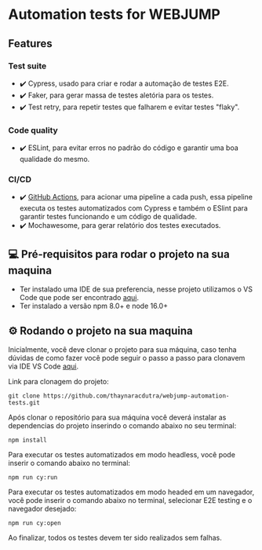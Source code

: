 # Automation tests for WEBJUMP

## Features
### Test suite
* ✔️ Cypress, usado para criar e rodar a automação de testes E2E.
* ✔️ Faker, para gerar massa de testes aletória para os testes.
* ✔️ Test retry, para repetir testes que falharem e evitar testes "flaky".

### Code quality
* ✔️ ESLint, para evitar erros no padrão do código e garantir uma boa qualidade do mesmo.

### CI/CD
* ✔️ [GitHub Actions](https://github.com/thaynaracdutra/webjump-automation-tests/actions), para acionar uma pipeline a cada push, essa pipeline executa os testes automatizados com Cypress e também o ESlint para garantir testes funcionando e um código de qualidade.
* ✔️ Mochawesome, para gerar relatório dos testes executados.

## 💻 Pré-requisitos para rodar o projeto na sua maquina

* Ter instalado uma IDE de sua preferencia, nesse projeto utilizamos o VS Code que pode ser encontrado [aqui](https://code.visualstudio.com/).
* Ter instalado a versão npm 8.0+ e node 16.0+

## ⚙️ Rodando o projeto na sua maquina

Inicialmente, você deve clonar o projeto para sua máquina, caso tenha dúvidas de como fazer você pode seguir o passo a passo para clonavem via IDE VS Code [aqui](https://learn.microsoft.com/pt-br/azure/developer/javascript/how-to/with-visual-studio-code/clone-github-repository?tabs=create-repo-command-palette%2Cinitialize-repo-activity-bar%2Ccreate-branch-command-palette%2Ccommit-changes-command-palette%2Cpush-command-palette).

Link para clonagem do projeto:
```
git clone https://github.com/thaynaracdutra/webjump-automation-tests.git
```

Após clonar o repositório para sua máquina você deverá instalar as dependencias do projeto inserindo o comando abaixo no seu terminal:
```
npm install
```

Para executar os testes automatizados em modo headless, você pode inserir o comando abaixo no terminal:
```
npm run cy:run
```

Para executar os testes  automatizados em modo headed em um navegador, você pode inserir o comando abaixo no terminal, selecionar E2E testing e o navegador desejado:
```
npm run cy:open
```

Ao finalizar, todos os testes devem ter sido realizados sem falhas.